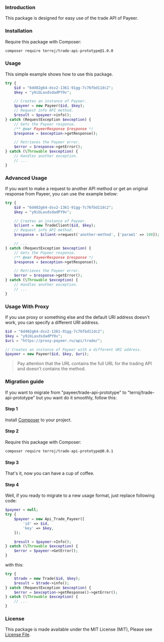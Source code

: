 ### Introduction

This package is designed for easy use of the trade API of Payeer.

### Installation

Require this package with Composer:

```bash
composer require terroj/trade-api-prototype@1.0.0
```

### Usage

This simple example shows how to use this package.

```php
try {
    $id = "6d402g64-dsv2-1361-91gg-7c76fbd11dc2";
    $key = "y9ibLasdsdadPY9v";

    // Creates an instance of Payeer.
    $payeer = new Payeer($id, $key);
    // Request info API method.
    $result = $payeer->info();
} catch (RequestException $exception) {
    // Gets the Payeer response.
    /** @var PayeerResponse $response */
    $response = $exception->getResponse();

    // Retrieves the Payeer error.
    $error = $response->getError();
} catch (\Throwable $exception) {
    // Handles another exception.
    // ...
}
```

### Advanced Usage

If you want to make a request to another API method or get an original response from Payeer, you can use the example below:

```php
try {
    $id = "6d402g64-dsv2-1361-91gg-7c76fbd11dc2";
    $key = "y9ibLasdsdadPY9v";

    // Creates an instance of Payeer.
    $client = new TradeClient($id, $key);
    // Request info API method.
    $response = $client->request('another-method', ['param1' => 100]);

    // ...
} catch (RequestException $exception) {
    // Gets the Payeer response.
    /** @var PayeerResponse $response */
    $response = $exception->getResponse();

    // Retrieves the Payeer error.
    $error = $response->getError();
} catch (\Throwable $exception) {
    // Handles another exception.
    // ...
}
```

### Usage With Proxy

If you use proxy or something else and the default URI address doesn't work, you can specify a different URI address.

```php
$id = "6d402g64-dsv2-1361-91gg-7c76fbd11dc2";
$key = "y9ibLasdsdadPY9v";
$uri = "https://proxy-payeer.ru/api/trade/";

// Creates an instance of Payeer with a different URI address.
$payeer = new Payeer($id, $key, $uri);
```

> Pay attention that the URL contains the full URL for the trading API and doesn't contains the method.

### Migration guide

If you want to migrate from "payeer/trade-api-prototype" to "terroj/trade-api-prototype" but you want do it smoothly, follow this:

#### Step 1

Install [Composer](https://getcomposer.org/doc/00-intro.md) to your project.

#### Step 2

Require this package with Composer:

```bash
composer require terroj/trade-api-prototype@0.0.1
```

#### Step 3

That's it, now you can have a cup of coffee.

#### Step 4

Well, if you ready to migrate to a new usage format, just replace following code:

```php
$payeer = null;
try {
    $payeer = new Api_Trade_Payeer([
        'id' => $id,
        'key' => $key,
    ]);

    $result = $payeer->Info();
} catch (\Throwable $exception) {
    $error = $payeer->GetError();
}
```

with this:

```php
try {
    $trade = new Trade($id, $key);
    $result = $trade->info();
} catch (RequestException $exception) {
    $error = $exception->getResponse()->getError();
} catch (\Throwable $exception) {
    // ...
}
```

### License

This package is made available under the MIT License (MIT), Please see [License File](LICENSE).
